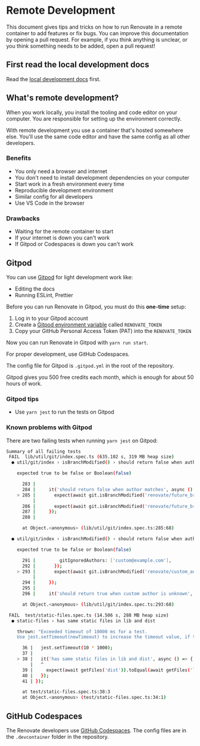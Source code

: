 # Remote Development

This document gives tips and tricks on how to run Renovate in a remote container to add features or fix bugs.
You can improve this documentation by opening a pull request.
For example, if you think anything is unclear, or you think something needs to be added, open a pull request!

## First read the local development docs

Read the [local development docs](./local-development.md) first.

## What's remote development?

When you work locally, you install the tooling and code editor on your computer.
You are responsible for setting up the environment correctly.

With remote development you use a container that's hosted somewhere else.
You'll use the same code editor and have the same config as all other developers.

### Benefits

- You only need a browser and internet
- You don't need to install development dependencies on your computer
- Start work in a fresh environment every time
- Reproducible development environment
- Similar config for all developers
- Use VS Code in the browser

### Drawbacks

- Waiting for the remote container to start
- If your internet is down you can't work
- If Gitpod or Codespaces is down you can't work

## Gitpod

You can use [Gitpod](https://gitpod.io/) for light development work like:

- Editing the docs
- Running ESLint, Prettier

Before you can run Renovate in Gitpod, you must do this **one-time** setup:

1. Log in to your Gitpod account
1. Create a [Gitpod environment variable](https://gitpod.io/user/variables) called `RENOVATE_TOKEN`
1. Copy your GitHub Personal Access Token (PAT) into the `RENOVATE_TOKEN`

Now you can run Renovate in Gitpod with `yarn run start`.

For proper development, use GitHub Codespaces.

The config file for Gitpod is `.gitpod.yml` in the root of the repository.

Gitpod gives you 500 free credits each month, which is enough for about 50 hours of work.

### Gitpod tips

- Use `yarn jest` to run the tests on Gitpod

### Known problems with Gitpod

There are two failing tests when running `yarn jest` on Gitpod:

```bash
Summary of all failing tests
 FAIL  lib/util/git/index.spec.ts (635.102 s, 319 MB heap size)
  ● util/git/index › isBranchModified() › should return false when author matches

    expected true to be false or Boolean(false)

      283 |
      284 |     it('should return false when author matches', async () => {
    > 285 |       expect(await git.isBranchModified('renovate/future_branch')).toBeFalse();
          |                                                                    ^
      286 |       expect(await git.isBranchModified('renovate/future_branch')).toBeFalse();
      287 |     });
      288 |

      at Object.<anonymous> (lib/util/git/index.spec.ts:285:68)

  ● util/git/index › isBranchModified() › should return false when author is ignored

    expected true to be false or Boolean(false)

      291 |         gitIgnoredAuthors: ['custom@example.com'],
      292 |       });
    > 293 |       expect(await git.isBranchModified('renovate/custom_author')).toBeFalse();
          |                                                                    ^
      294 |     });
      295 |
      296 |     it('should return true when custom author is unknown', async () => {

      at Object.<anonymous> (lib/util/git/index.spec.ts:293:68)

 FAIL  test/static-files.spec.ts (14.506 s, 288 MB heap size)
  ● static-files › has same static files in lib and dist

    thrown: "Exceeded timeout of 10000 ms for a test.
    Use jest.setTimeout(newTimeout) to increase the timeout value, if this is a long-running test."

      36 |   jest.setTimeout(10 * 1000);
      37 |
    > 38 |   it('has same static files in lib and dist', async () => {
         |   ^
      39 |     expect(await getFiles('dist')).toEqual(await getFiles('lib'));
      40 |   });
      41 | });

      at test/static-files.spec.ts:38:3
      at Object.<anonymous> (test/static-files.spec.ts:34:1)
```

## GitHub Codespaces

The Renovate developers use [GitHub Codespaces](https://github.com/features/codespaces).
The config files are in the `.devcontainer` folder in the repository.
